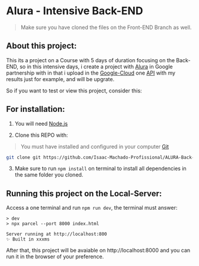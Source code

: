 # Alura - Intensive Back-END
> Make sure you have cloned the files on the Front-END Branch as well.

## About this project:

This its a project on a Course with 5 days of duration focusing on the Back-END, so in this intensive days, i create a project with [Alura](https://www.alura.com.br/imersao-dev-back-end-google-gemini) in Google partnership with in that i upload in the [Google-Cloud](https://cloud.google.com/?hl=en) one [API](https://back-end-integrating-google-gemini-api-579598324950.southamerica-east1.run.app/posts) with my results just for example, and will be upgrate.

So if you want to test or view this project, consider this:

## For installation:

1. You will need [Node.js](https://nodejs.org/)

2. Clone this REPO with: 
> You must have installed and configured in your computer [Git](https://git-scm.com/downloads)

```bash
git clone git https://github.com/Isaac-Machado-Profissional/ALURA-Back-END_Integrating_Google-Gemini-API.git
```

3. Make sure to run `npm install` on terminal to install all dependencies in the same folder you cloned.


## Running this project on the Local-Server:

Access a one terminal and run `npm run dev`, the terminal must answer:

```
> dev
> npx parcel --port 8000 index.html

Server running at http://localhost:800
✨ Built in xxxms

```

After that, this project will be avaiable on http://localhost:8000 and you can run it in the browser of your preference.

